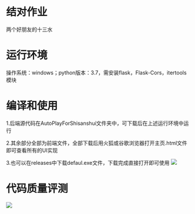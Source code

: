 # 结对作业
两个好朋友的十三水
# 运行环境
操作系统：windows；python版本：3.7，需安装flask，Flask-Cors，itertools模块
# 编译和使用
1.后端源代码在AutoPlayForShisanshui文件夹中，可下载后在上述运行环境中运行

2.其余部分全部为前端文件，全部下载后用火狐或谷歌浏览器打开主页.html文件即可查看所有的UI实现

3.也可以在releases中下载defaul.exe文件，下载完成直接打开即可使用
![](https://github.com/tinglongYu/jieduizuoye/raw/master/图片/release.png)
# 代码质量评测
![](https://github.com/tinglongYu/jieduizuoye/raw/master/图片/全图.png)
